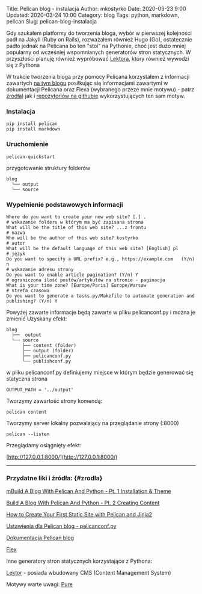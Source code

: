 Title: Pelican blog - instalacja
Author: mkostyrko
Date: 2020-03-23 9:00
Updated: 2020-03-24 10:00
Category: blog
Tags: python, markdown, pelican
Slug: pelican-blog-instalacja

Gdy szukałem platformy do tworzenia bloga, wybór w pierwszej kolejności padł na Jakyll (Ruby on Rails), rozważałem również Hugo (Go), ostatecznie padło jednak na Pelicana bo ten "stoi" na Pythonie, choć jest dużo mniej popularny od wcześniej wspomnianych generatorów stron statycznych. W przyszłości planuję również wypróbować [Lektora](https://www.getlektor.com/), który również wywodzi się z Pythona

W trakcie tworzenia bloga przy pomocy Pelicana korzystałem z informacji zawartych [na tym blogu](matthewdevaney.com) posiłkując się informacjami zawartymi w dokumentacji Pelicana oraz Flexa (wybranego przeze mnie motywu) - patrz [źródła](#zrodla)) jak i [repozytoriów na githubie](https://github.com/alexandrevicenzi/Flex/wiki/Flex-users) wykorzystujących ten sam motyw. 

### Instalacja

    pip install pelican
    pip install markdown

### Uruchomienie

    pelican-quickstart

przygotowanie struktury folderów 

    blog
      └── output
      └── source

### Wypełnienie podstawowych informacji

    Where do you want to create your new web site? [.] .
    # wskazanie folderu w którym ma być zapisana strona
    What will be the title of this web site? ...z frontu
    # nazwa
    Who will be the author of this web site? kostyrko
    # autor 
    What will be the default language of this web site? [English] pl
    # język
    Do you want to specify a URL prefix? e.g., https://example.com   (Y/n) n
    # wskazanie adresu strony
    Do you want to enable article pagination? (Y/n) Y
    # ograniczona ilość postów/artykułów na stronie - paginacja
    What is your time zone? [Europe/Paris] Europe/Warsaw
    # strefa czasowa
    Do you want to generate a tasks.py/Makefile to automate generation and publishing? (Y/n) Y

Powyżej zawarte informacje będą zawarte w pliku pelicanconf.py i można je zmienić
Uzyskany efekt:

    blog
      ├──  output
      └── source
          ├── content (folder)
          ├── output (folder)
          ├── pelicanconf.py
          └── publishconf.py

w pliku pelicanconf.py definiujemy miejsce w którym będzie generować się statyczna strona

    OUTPUT_PATH = '../output'

Tworzymy zawartość strony komendą:

    pelican content

Tworzymy server lokalny pozwalający na przeglądanie strony (:8000)

    pelican --listen

Przeglądamy osiągnięty efekt:

[http://127.0.0.1:8000/](http://127.0.0.1:8000/)





---


### Przydatne liki i źródła: {#zrodla}


[mBuild A Blog With Pelican And Python - Pt. 1 Installation & Theme](https://matthewdevaney.com/posts/2019/03/04/build-a-blog-with-pelican-and-python-pt-1-installation-theme/)

[Build A Blog With Pelican And Python - Pt. 2 Creating Content](https://matthewdevaney.com/posts/2019/03/07/build-a-blog-with-pelican-and-python-pt-2-creating-content/)

[How to Create Your First Static Site with Pelican and Jinja2](https://www.fullstackpython.com/blog/generating-static-websites-pelican-jinja2-markdown.html)

[Ustawienia dla Pelican blog - pelicanconf.py](https://docs.getpelican.com/en/stable/settings.html)

[Dokumentacja Pelican blog](http://docs.getpelican.com/en/latest/)

[Flex](https://github.com/alexandrevicenzi/Flex)

Inne generatory stron statycznych korzystające z Pythona:

[Lektor](https://www.getlektor.com/) - posiada wbudowany CMS (Content Management System)

Motywy warte uwagi:
[Pure](https://github.com/PurePelicanTheme/pure)
